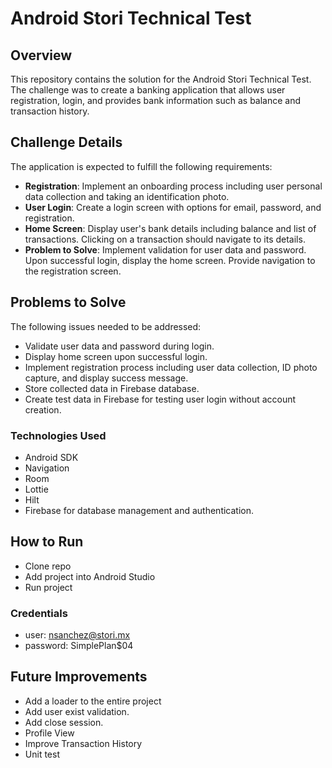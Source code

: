 # Android Stori Technical Test

## Overview
This repository contains the solution for the Android Stori Technical Test. The challenge was to create a banking application that allows user registration, login, and provides bank information such as balance and transaction history.

## Challenge Details
The application is expected to fulfill the following requirements:

- **Registration**: Implement an onboarding process including user personal data collection and taking an identification photo.
- **User Login**: Create a login screen with options for email, password, and registration.
- **Home Screen**: Display user's bank details including balance and list of transactions. Clicking on a transaction should navigate to its details.
- **Problem to Solve**: Implement validation for user data and password. Upon successful login, display the home screen. Provide navigation to the registration screen.

## Problems to Solve
The following issues needed to be addressed:
- Validate user data and password during login.
- Display home screen upon successful login.
- Implement registration process including user data collection, ID photo capture, and display success message.
- Store collected data in Firebase database.
- Create test data in Firebase for testing user login without account creation.

### Technologies Used
- Android SDK
- Navigation
- Room
- Lottie
- Hilt
- Firebase for database management and authentication.

## How to Run
- Clone repo
- Add project into Android Studio
- Run project

### Credentials
- user: nsanchez@stori.mx
- password: SimplePlan$04

## Future Improvements
- Add a loader to the entire project
- Add user exist validation.
- Add close session.
- Profile View
- Improve Transaction History
- Unit test


